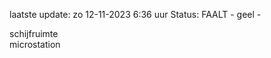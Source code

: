 laatste update: 
zo 12-11-2023  6:36   uur 
Status: FAALT - geel - 
<div class="service Y">schijfruimte</div><div class="service Y">microstation</div>